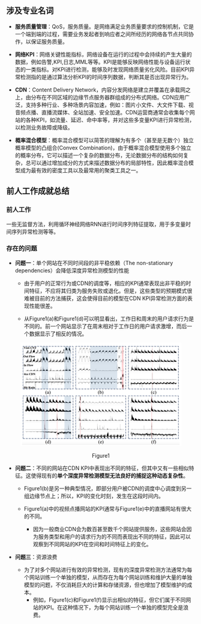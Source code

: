 ## 涉及专业名词
* **服务质量管理**：QoS，服务质量。是网络满足业务质量要求的控制机制，它是一个端到端的过程，需要业务发起者到响应者之间所经历的网络各节点共同协作，以保证服务质量。

* **网络KPI**：网络关键性能指标，网络设备在运行的过程中会持续的产生大量的数据，例如告警,KPI,日志,MML等等。KPI是能够反映网络性能与设备运行状态的一类指标。对KPI进行检测，能够及时发现网络质量劣化风险。目前KPI异常检测指的是通过算法分析KPI的时间序列数据，判断其是否出现异常行为。
* **CDN**：Content Delivery Network，内容分发网络是建立并覆盖在承载网之上，由分布在不同区域的边缘节点服务器群组成的分布式网络。CDN应用广泛，支持多种行业、多种场景内容加速，例如：图片小文件、大文件下载、视音频点播、直播流媒体、全站加速、安全加速。CDN运营商通常会收集每个网站的各种KPI，如流量、延迟、命中率等，并对这些多变量KPI进行异常检测，以检测业务故障或降级。
* **概率混合模型**：概率混合模型可以简答的理解为有多个（甚至是无数个）独立概率模型的凸组合(Convex Combination)，由于概率混合模型使用多个独立的概率分布，它可以描述一个复杂的数据分布，无论数据分布的结构如何复杂，总可以通过增加成分的方式来描述数据分布的局部特性，因此概率混合模型成为最有效的密度工具以及最常用的聚类工具之一。

## 前人工作成就总结
### 前人工作
一些无监督方法，利用循环神经网络RNN进行时间序列特征提取，用于多变量时间序列异常检测等等。

### 存在的问题
* **问题一**：单个网站在不同时间段的非平稳依赖（The non-stationary dependencies）会降低深度异常检测模型的性能
	+ 由于用户的正常行为或CDN的调度等，相应的KPI通常表现出非平稳的时间特征，不应将其归类为服务失败或退化。但是，这些类型的预期模式很难被目前的方法捕获，这会使得目前的模型在CDN KPI异常检测方面的表现性能很差。
	
	+ 从Figure1(a)和Figure1(d)可以明显看出，工作日和周末的用户请求行为是不同的。前一个网站显示了在周末相对于工作日的用户请求激增，而后一个数据显示了相反的情况。

<div align=center>
<img src="picture/figure1.png"
    alt="No Picture"
    style="zoom:100%"/>
<center><p>Figure1</p></center>
</div>

* **问题二**：不同的网站在CDN KPI中表现出不同的特征，但其中又有一些相似特征。这使得现有的**单个深度异常检测模型无法良好的捕捉这种动态复杂性**。
	+ Figure1(b)是另一种典型情况，即部分用户被CDN的调度中心调度到另一组边缘节点上；所以，KPI的变化时刻，发生在这段时间内。

	+ Figure1(a)中的视频点播网站的KPI通常与Figure1(e)中的直播网站有很大的不同。
	 	
		- 因为一般商业CDN会为数百甚至数千个网站提供服务，这些网站会因为服务类型和用户的请求行为的不同而表现出不同的特征，因此可以观察到不同网站的KPI在空间和时间特征上的变化。

* **问题三**：资源浪费
	+ 为了对多个网站进行有效的异常检测，现有的深度异常检测方法通常为每个网站训练一个单独的模型，从而存在为每个网站训练和维护大量的单独模型的问题，不仅消耗巨大的计算和存储资源，但也增加了模型维护的成本。
		- 例如，Figure1(c)和Figure1(f)显示出相似的特征，但它们属于不同网站的KPI。在这种情况下，为每个网站训练一个单独的模型完全是浪费。
